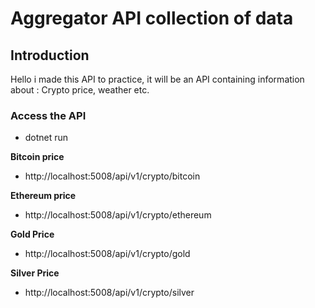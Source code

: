 # Aggregator API collection of data


## Introduction

Hello i made this API to practice, it will be an API containing information about : Crypto price, weather etc.



### Access the API
- dotnet run

**Bitcoin price**
- http://localhost:5008/api/v1/crypto/bitcoin

**Ethereum price**
- http://localhost:5008/api/v1/crypto/ethereum

**Gold Price**
- http://localhost:5008/api/v1/crypto/gold

**Silver Price**
- http://localhost:5008/api/v1/crypto/silver